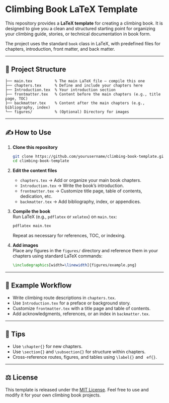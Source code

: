 # Climbing Book LaTeX Template  

This repository provides a **LaTeX template** for creating a climbing book. It is designed to give you a clean and structured starting point for organizing your climbing guide, stories, or technical documentation in book form.  

The project uses the standard `book` class in LaTeX, with predefined files for chapters, introduction, front matter, and back matter.  

---

## 📂 Project Structure  

```
├── main.tex          % The main LaTeX file – compile this one
├── chapters.tex      % Define and include your chapters here
├── Introduction.tex  % Your introduction section
├── frontmatter.tex   % Content before the main chapters (e.g., title page, TOC)
├── backmatter.tex    % Content after the main chapters (e.g., bibliography, index)
└── figures/          % (Optional) Directory for images
```

---

## ✍️ How to Use  

1. **Clone this repository**  
   ```bash
   git clone https://github.com/yourusername/climbing-book-template.git
   cd climbing-book-template
   ```

2. **Edit the content files**  
   - `chapters.tex` → Add or organize your main book chapters.  
   - `Introduction.tex` → Write the book’s introduction.  
   - `frontmatter.tex` → Customize title page, table of contents, dedication, etc.  
   - `backmatter.tex` → Add bibliography, index, or appendices.  

3. **Compile the book**  
   Run LaTeX (e.g., `pdflatex` or `xelatex`) on `main.tex`:  
   ```bash
   pdflatex main.tex
   ```
   Repeat as necessary for references, TOC, or indexing.  

4. **Add images**  
   Place any figures in the `figures/` directory and reference them in your chapters using standard LaTeX commands:  
   ```latex
   \includegraphics[width=\linewidth]{figures/example.png}
   ```

---

## 📖 Example Workflow  

- Write climbing route descriptions in `chapters.tex`.  
- Use `Introduction.tex` for a preface or background story.  
- Customize `frontmatter.tex` with a title page and table of contents.  
- Add acknowledgments, references, or an index in `backmatter.tex`.  

---

## 🧗 Tips  

- Use `\chapter{}` for new chapters.  
- Use `\section{}` and `\subsection{}` for structure within chapters.  
- Cross-reference routes, figures, and tables using `\label{}` and `
ef{}`.  

---

## ⚖️ License  

This template is released under the [MIT License](LICENSE). Feel free to use and modify it for your own climbing book projects.  
